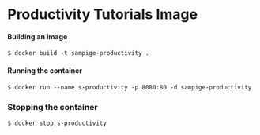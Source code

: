 Productivity Tutorials Image
============================

#### Building an image
```
$ docker build -t sampige-productivity .
```

#### Running the container
```
$ docker run --name s-productivity -p 8080:80 -d sampige-productivity
```

### Stopping the container
```
$ docker stop s-productivity
```
